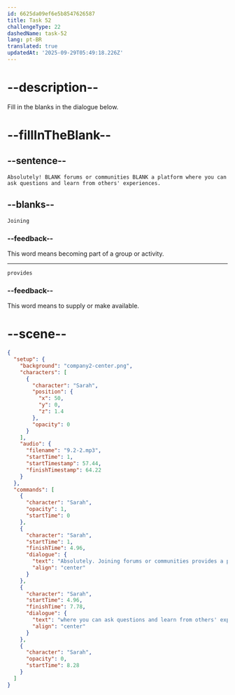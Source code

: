 ```yaml
---
id: 6625da09ef6e5b8547626587
title: Task 52
challengeType: 22
dashedName: task-52
lang: pt-BR
translated: true
updatedAt: '2025-09-29T05:49:18.226Z'
---
```


<!-- (Audio) Sarah: Absolutely! Joining forums or communities provides a platform where you can ask questions and learn from others'  experiences. -->

# --description--

Fill in the blanks in the dialogue below.

# --fillInTheBlank--

## --sentence--

`Absolutely! BLANK forums or communities BLANK a platform where you can ask questions and learn from others' experiences.`

## --blanks--

`Joining`

### --feedback--

This word means becoming part of a group or activity.

---

`provides`

### --feedback--

This word means to supply or make available.

# --scene--

```json
{
  "setup": {
    "background": "company2-center.png",
    "characters": [
      {
        "character": "Sarah",
        "position": {
          "x": 50,
          "y": 0,
          "z": 1.4
        },
        "opacity": 0
      }
    ],
    "audio": {
      "filename": "9.2-2.mp3",
      "startTime": 1,
      "startTimestamp": 57.44,
      "finishTimestamp": 64.22
    }
  },
  "commands": [
    {
      "character": "Sarah",
      "opacity": 1,
      "startTime": 0
    },
    {
      "character": "Sarah",
      "startTime": 1,
      "finishTime": 4.96,
      "dialogue": {
        "text": "Absolutely. Joining forums or communities provides a platform",
        "align": "center"
      }
    },
    {
      "character": "Sarah",
      "startTime": 4.96,
      "finishTime": 7.78,
      "dialogue": {
        "text": "where you can ask questions and learn from others' experiences.",
        "align": "center"
      }
    },
    {
      "character": "Sarah",
      "opacity": 0,
      "startTime": 8.28
    }
  ]
}
```
